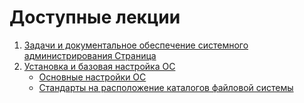 # Доступные лекции

1. [Задачи и документальное обеспечение системного администрирования Страница](/lectures/start_sys_admin/tasks_docu_sys_admin.md)
2. [Установка и базовая настройка ОС](/lectures/theory_os/preview.md)
    - [Основные настройки ОС](/lectures/theory_os/Basic_OS_Settings.md)
    - [Стандарты на расположение каталогов файловой системы](/lectures/theory_os/standarts_catalog.md)